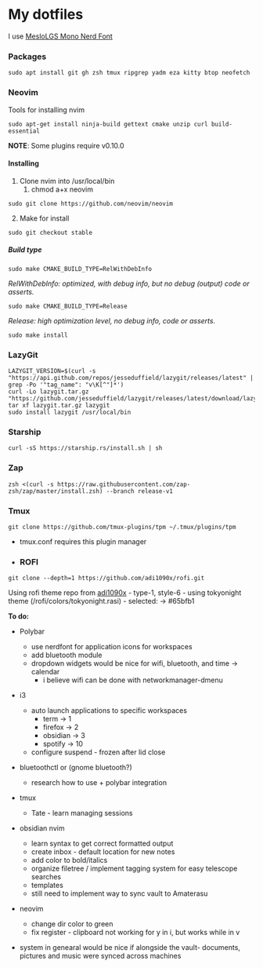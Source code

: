 # My dotfiles

I use [MesloLGS Mono Nerd Font](https://www.nerdfonts.com/font-downloads)

### Packages

```
sudo apt install git gh zsh tmux ripgrep yadm eza kitty btop neofetch
```

### Neovim
Tools for installing nvim
```
sudo apt-get install ninja-build gettext cmake unzip curl build-essential
```
**NOTE**: Some plugins require v0.10.0

#### Installing
1. Clone nvim into /usr/local/bin
	1. chmod a+x neovim
```
sudo git clone https://github.com/neovim/neovim
```
2. Make for install
```
sudo git checkout stable
```
##### Build type
```
sudo make CMAKE_BUILD_TYPE=RelWithDebInfo
```
*RelWithDebInfo: optimized, *with* debug info, but no debug (output) code or asserts.*

```
sudo make CMAKE_BUILD_TYPE=Release
```
*Release: high optimization level, no debug info, code or asserts.*

```
sudo make install
```

### LazyGit
```
LAZYGIT_VERSION=$(curl -s "https://api.github.com/repos/jesseduffield/lazygit/releases/latest" | grep -Po '"tag_name": "v\K[^"]*')
curl -Lo lazygit.tar.gz "https://github.com/jesseduffield/lazygit/releases/latest/download/lazygit_${LAZYGIT_VERSION}_Linux_x86_64.tar.gz"
tar xf lazygit.tar.gz lazygit
sudo install lazygit /usr/local/bin
```

### Starship
```
curl -sS https://starship.rs/install.sh | sh
```

### Zap 
```
zsh <(curl -s https://raw.githubusercontent.com/zap-zsh/zap/master/install.zsh) --branch release-v1
```

### Tmux 
```
git clone https://github.com/tmux-plugins/tpm ~/.tmux/plugins/tpm
```
- tmux.conf requires this plugin manager
- ### ROFI
```
git clone --depth=1 https://github.com/adi1090x/rofi.git
```
Using rofi theme repo from [adi1090x](https://github.com/adi1090x/rofi)
    - type-1, style-6
    - using tokyonight theme (/rofi/colors/tokyonight.rasi)
        - selected: -> #65bfb1 

**To do:**
- Polybar
	- use nerdfont for application icons for workspaces
    - add bluetooth module
    - dropdown widgets would be nice for wifi, bluetooth, and time -> calendar
        - i believe wifi can be done with networkmanager-dmenu
- i3
  	- auto launch applications to specific workspaces
		- term -> 1 
		- firefox -> 2
		- obsidian -> 3
		- spotify -> 10
    - configure suspend - frozen after lid close
- bluetoothctl or (gnome bluetooth?)
    - research how to use + polybar integration
- tmux
    - Tate - learn managing sessions
- obsidian nvim
    - learn syntax to get correct formatted output
    - create inbox - default location for new notes
    - add color to bold/italics
    - organize filetree / implement tagging system for easy telescope searches
    - templates 
    - still need to implement way to sync vault to Amaterasu
- neovim
    - change dir color to green
    - fix register - clipboard not working for y in i, but works while in v

- system in genearal would be nice if alongside the vault- documents, pictures and music were synced across machines

